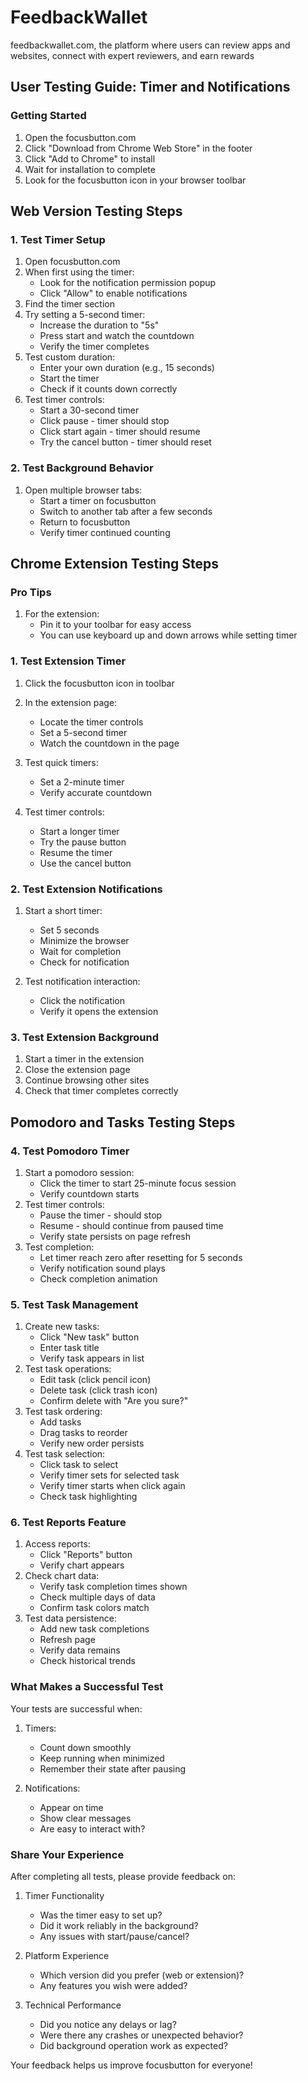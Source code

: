 # FeedbackWallet

feedbackwallet.com, the platform where users can review apps and websites, connect with expert reviewers, and earn rewards

## User Testing Guide: Timer and Notifications

### Getting Started

1. Open the focusbutton.com
2. Click "Download from Chrome Web Store" in the footer
3. Click "Add to Chrome" to install
4. Wait for installation to complete
5. Look for the focusbutton icon in your browser toolbar

## Web Version Testing Steps

### 1. Test Timer Setup

1. Open focusbutton.com
2. When first using the timer:
   - Look for the notification permission popup
   - Click "Allow" to enable notifications
3. Find the timer section
4. Try setting a 5-second timer:
   - Increase the duration to "5s"
   - Press start and watch the countdown
   - Verify the timer completes
5. Test custom duration:
   - Enter your own duration (e.g., 15 seconds)
   - Start the timer
   - Check if it counts down correctly
6. Test timer controls:
   - Start a 30-second timer
   - Click pause - timer should stop
   - Click start again - timer should resume
   - Try the cancel button - timer should reset

### 2. Test Background Behavior

1. Open multiple browser tabs:
   - Start a timer on focusbutton
   - Switch to another tab after a few seconds
   - Return to focusbutton
   - Verify timer continued counting

## Chrome Extension Testing Steps

### Pro Tips

1. For the extension:
   - Pin it to your toolbar for easy access
   - You can use keyboard up and down arrows while setting timer

### 1. Test Extension Timer

1. Click the focusbutton icon in toolbar
2. In the extension page:

   - Locate the timer controls
   - Set a 5-second timer
   - Watch the countdown in the page

3. Test quick timers:

   - Set a 2-minute timer
   - Verify accurate countdown

4. Test timer controls:
   - Start a longer timer
   - Try the pause button
   - Resume the timer
   - Use the cancel button

### 2. Test Extension Notifications

1. Start a short timer:

   - Set 5 seconds
   - Minimize the browser
   - Wait for completion
   - Check for notification

2. Test notification interaction:
   - Click the notification
   - Verify it opens the extension

### 3. Test Extension Background

1. Start a timer in the extension
2. Close the extension page
3. Continue browsing other sites
4. Check that timer completes correctly


## Pomodoro and Tasks Testing Steps

### 4. Test Pomodoro Timer

1. Start a pomodoro session:
   - Click the timer to start 25-minute focus session
   - Verify countdown starts
2. Test timer controls:
   - Pause the timer - should stop
   - Resume - should continue from paused time
   - Verify state persists on page refresh
3. Test completion:
   - Let timer reach zero after resetting for 5 seconds
   - Verify notification sound plays
   - Check completion animation

### 5. Test Task Management

1. Create new tasks:
   - Click "New task" button
   - Enter task title
   - Verify task appears in list
2. Test task operations:
   - Edit task (click pencil icon)
   - Delete task (click trash icon)
   - Confirm delete with "Are you sure?"
3. Test task ordering:
   - Add tasks
   - Drag tasks to reorder
   - Verify new order persists
4. Test task selection:
   - Click task to select
   - Verify timer sets for selected task
   - Verify timer starts when click again
   - Check task highlighting

### 6. Test Reports Feature

1. Access reports:
   - Click "Reports" button
   - Verify chart appears
2. Check chart data:
   - Verify task completion times shown
   - Check multiple days of data
   - Confirm task colors match
3. Test data persistence:
   - Add new task completions
   - Refresh page
   - Verify data remains
   - Check historical trends

### What Makes a Successful Test

Your tests are successful when:

1. Timers:

   - Count down smoothly
   - Keep running when minimized
   - Remember their state after pausing

2. Notifications:
   - Appear on time
   - Show clear messages
   - Are easy to interact with?

### Share Your Experience

After completing all tests, please provide feedback on:

1. Timer Functionality

   - Was the timer easy to set up?
   - Did it work reliably in the background?
   - Any issues with start/pause/cancel?

2. Platform Experience

   - Which version did you prefer (web or extension)?
   - Any features you wish were added?

3. Technical Performance
   - Did you notice any delays or lag?
   - Were there any crashes or unexpected behavior?
   - Did background operation work as expected?

Your feedback helps us improve focusbutton for everyone!
